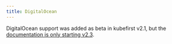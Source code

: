 ```yaml
---
title: DigitalOcean
---
```


DigitalOcean support was added as beta in kubefirst v2.1, but the [documentation is only starting v2.3](https://docs.kubefirst.io/next/do/overview).

